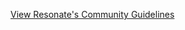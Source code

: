 [View Resonate's Community Guidelines](https://github.com/resonatecoop/stream/blob/master/CONTRIBUTING.md)
